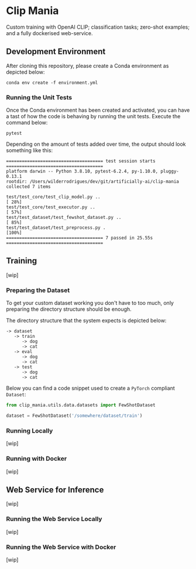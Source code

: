 # Clip Mania
Custom training with OpenAI CLIP; classification tasks; zero-shot examples; and a fully dockerised web-service.

## Development Environment

After cloning this repository, please create a Conda environment as depicted below:

```shell script
conda env create -f environment.yml
```

### Running the Unit Tests

Once the Conda environment has been created and activated, you can have a tast of how the code is behaving by running
the unit tests. Execute the command below:

```shell script
pytest
```

Depending on the amount of tests added over time, the output should look something like this:

```shell script
===================================== test session starts =====================================
platform darwin -- Python 3.8.10, pytest-6.2.4, py-1.10.0, pluggy-0.13.1
rootdir: /Users/wilderrodrigues/dev/git/artificially-ai/clip-mania
collected 7 items

test/test_core/test_clip_model.py ..                                                   [ 28%]
test/test_core/test_executor.py ..                                                     [ 57%]
test/test_dataset/test_fewshot_dataset.py ..                                           [ 85%]
test/test_dataset/test_preprocess.py .                                                 [100%]
===================================== 7 passed in 25.55s =====================================
```

## Training

[wip]

### Preparing the Dataset

To get your custom dataset working you don't have to too much, only preparing the directory structure should be enough.

The directory structure that the system expects is depicted below:

```shell script
-> dataset
   -> train
      -> dog
      -> cat
   -> eval
      -> dog
      -> cat
   -> test
      -> dog
      -> cat
```  

Below you can find a code snippet used to create a `PyTorch` compliant `Dataset`:

```python
from clip_mania.utils.data.datasets import FewShotDataset

dataset = FewShotDataset('/somewhere/dataset/train')
```

### Running Locally

[wip]

### Running with Docker

[wip]

## Web Service for Inference

[wip]

### Running the Web Service Locally

[wip]

### Running the Web Service with Docker

[wip]
